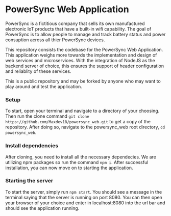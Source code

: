 # PowerSync Web Application
PowerSync is a fictitious company that sells its own manufactured electronic IoT products that have a built-in wifi capability. The goal of PowerSync is to allow people to manage and track battery status and power consuption across all thier PowerSync devices.

This repository consists the codebase for the PowerSync Web Application. This application weighs more towards the implementation and design of web services and microservices. With the integration of NodeJS as the backend server of choice, this ensures the support of header configuration and reliablity of these services. 

This is a public repository and may be forked by anyone who may want to play around and test the application.

### Setup
To start, open your terminal and navigate to a directory of your choosing. Then run the clone command `git clone https://github.com/Maxdev18/powersync_web.git` to get a copy of the repository. After doing so, navigate to the powersync_web root directory, `cd powersync_web`.

### Install dependencies
After cloning, you need to install all the necessary dependecies. We are utilizing npm packages so run the command `npm i`. After successful installation, you can now move on to starting the application.

### Starting the server
To start the server, simply run `npm start`. You should see a message in the terminal saying that the server is running on port 8080. You can then open your browser of your choice and enter in localhost:8080 into the url bar and should see the application running.